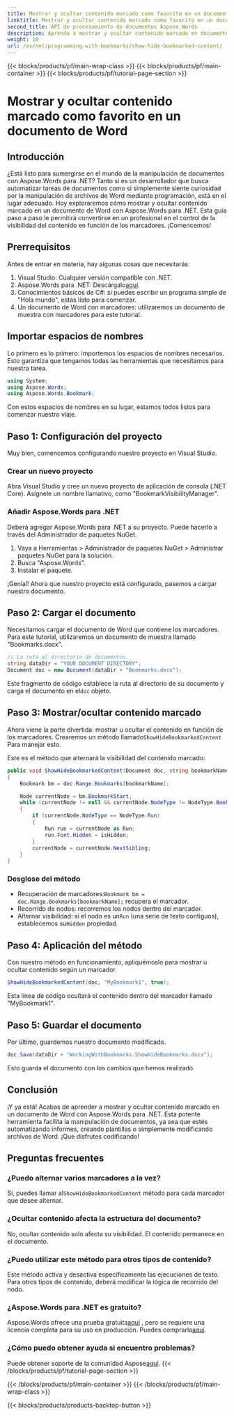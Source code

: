 ```yaml
---
title: Mostrar y ocultar contenido marcado como favorito en un documento de Word
linktitle: Mostrar y ocultar contenido marcado como favorito en un documento de Word
second_title: API de procesamiento de documentos Aspose.Words
description: Aprenda a mostrar y ocultar contenido marcado en documentos de Word usando Aspose.Words para .NET con esta guía detallada paso a paso.
weight: 10
url: /es/net/programming-with-bookmarks/show-hide-bookmarked-content/
---
```


{{< blocks/products/pf/main-wrap-class >}}
{{< blocks/products/pf/main-container >}}
{{< blocks/products/pf/tutorial-page-section >}}

# Mostrar y ocultar contenido marcado como favorito en un documento de Word

## Introducción

¿Está listo para sumergirse en el mundo de la manipulación de documentos con Aspose.Words para .NET? Tanto si es un desarrollador que busca automatizar tareas de documentos como si simplemente siente curiosidad por la manipulación de archivos de Word mediante programación, está en el lugar adecuado. Hoy exploraremos cómo mostrar y ocultar contenido marcado en un documento de Word con Aspose.Words para .NET. Esta guía paso a paso le permitirá convertirse en un profesional en el control de la visibilidad del contenido en función de los marcadores. ¡Comencemos!

## Prerrequisitos

Antes de entrar en materia, hay algunas cosas que necesitarás:

1. Visual Studio: Cualquier versión compatible con .NET.
2.  Aspose.Words para .NET: Descárgalo[aquí](https://releases.aspose.com/words/net/).
3. Conocimientos básicos de C#: si puedes escribir un programa simple de "Hola mundo", estás listo para comenzar.
4. Un documento de Word con marcadores: utilizaremos un documento de muestra con marcadores para este tutorial.

## Importar espacios de nombres

Lo primero es lo primero: importemos los espacios de nombres necesarios. Esto garantiza que tengamos todas las herramientas que necesitamos para nuestra tarea.

```csharp
using System;
using Aspose.Words;
using Aspose.Words.Bookmark;
```

Con estos espacios de nombres en su lugar, estamos todos listos para comenzar nuestro viaje.

## Paso 1: Configuración del proyecto

Muy bien, comencemos configurando nuestro proyecto en Visual Studio.

### Crear un nuevo proyecto

Abra Visual Studio y cree un nuevo proyecto de aplicación de consola (.NET Core). Asígnele un nombre llamativo, como "BookmarkVisibilityManager".

### Añadir Aspose.Words para .NET

Deberá agregar Aspose.Words para .NET a su proyecto. Puede hacerlo a través del Administrador de paquetes NuGet.

1. Vaya a Herramientas > Administrador de paquetes NuGet > Administrar paquetes NuGet para la solución.
2. Busca "Aspose.Words".
3. Instalar el paquete.

¡Genial! Ahora que nuestro proyecto está configurado, pasemos a cargar nuestro documento.

## Paso 2: Cargar el documento

Necesitamos cargar el documento de Word que contiene los marcadores. Para este tutorial, utilizaremos un documento de muestra llamado "Bookmarks.docx".

```csharp
// La ruta al directorio de documentos.
string dataDir = "YOUR DOCUMENT DIRECTORY";
Document doc = new Document(dataDir + "Bookmarks.docx");
```

 Este fragmento de código establece la ruta al directorio de su documento y carga el documento en el`doc` objeto.

## Paso 3: Mostrar/ocultar contenido marcado

Ahora viene la parte divertida: mostrar u ocultar el contenido en función de los marcadores. Crearemos un método llamado`ShowHideBookmarkedContent` Para manejar esto.

Este es el método que alternará la visibilidad del contenido marcado:

```csharp
public void ShowHideBookmarkedContent(Document doc, string bookmarkName, bool isHidden)
{
    Bookmark bm = doc.Range.Bookmarks[bookmarkName];

    Node currentNode = bm.BookmarkStart;
    while (currentNode != null && currentNode.NodeType != NodeType.BookmarkEnd)
    {
        if (currentNode.NodeType == NodeType.Run)
        {
            Run run = currentNode as Run;
            run.Font.Hidden = isHidden;
        }
        currentNode = currentNode.NextSibling;
    }
}
```

### Desglose del método

-  Recuperación de marcadores:`Bookmark bm = doc.Range.Bookmarks[bookmarkName];` recupera el marcador.
- Recorrido de nodos: recorremos los nodos dentro del marcador.
-  Alternar visibilidad: si el nodo es un`Run` (una serie de texto contiguos), establecemos su`Hidden` propiedad.

## Paso 4: Aplicación del método

Con nuestro método en funcionamiento, apliquémoslo para mostrar u ocultar contenido según un marcador.

```csharp
ShowHideBookmarkedContent(doc, "MyBookmark1", true);
```

Esta línea de código ocultará el contenido dentro del marcador llamado "MyBookmark1".

## Paso 5: Guardar el documento

Por último, guardemos nuestro documento modificado.

```csharp
doc.Save(dataDir + "WorkingWithBookmarks.ShowHideBookmarks.docx");
```

Esto guarda el documento con los cambios que hemos realizado.

## Conclusión

¡Y ya está! Acabas de aprender a mostrar y ocultar contenido marcado en un documento de Word con Aspose.Words para .NET. Esta potente herramienta facilita la manipulación de documentos, ya sea que estés automatizando informes, creando plantillas o simplemente modificando archivos de Word. ¡Que disfrutes codificando!

## Preguntas frecuentes

### ¿Puedo alternar varios marcadores a la vez?
 Sí, puedes llamar al`ShowHideBookmarkedContent` método para cada marcador que desee alternar.

### ¿Ocultar contenido afecta la estructura del documento?
No, ocultar contenido solo afecta su visibilidad. El contenido permanece en el documento.

### ¿Puedo utilizar este método para otros tipos de contenido?
Este método activa y desactiva específicamente las ejecuciones de texto. Para otros tipos de contenido, deberá modificar la lógica de recorrido del nodo.

### ¿Aspose.Words para .NET es gratuito?
 Aspose.Words ofrece una prueba gratuita[aquí](https://releases.aspose.com/) , pero se requiere una licencia completa para su uso en producción. Puedes comprarla[aquí](https://purchase.aspose.com/buy).

### ¿Cómo puedo obtener ayuda si encuentro problemas?
 Puede obtener soporte de la comunidad Aspose[aquí](https://forum.aspose.com/c/words/8).
{{< /blocks/products/pf/tutorial-page-section >}}

{{< /blocks/products/pf/main-container >}}
{{< /blocks/products/pf/main-wrap-class >}}

{{< blocks/products/products-backtop-button >}}
